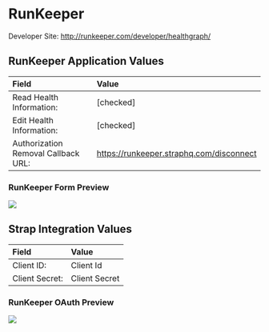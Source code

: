 # RunKeeper

Developer Site: http://runkeeper.com/developer/healthgraph/

## RunKeeper Application Values

| **Field** | **Value** |
| :--- | :--- |
| Read Health Information: | [checked] |
| Edit Health Information: | [checked] |
| Authorization Removal Callback URL: | https://runkeeper.straphq.com/disconnect |


### RunKeeper Form Preview
![](https://storage.googleapis.com/strap-docs/runkeeper.png)


## Strap Integration Values
| **Field** | **Value** |
| :--- | :--- |
| Client ID: | Client Id |
| Client Secret: | Client Secret |
 
### RunKeeper OAuth Preview
![](https://storage.googleapis.com/strap-docs/runkeeper-oauth.png)